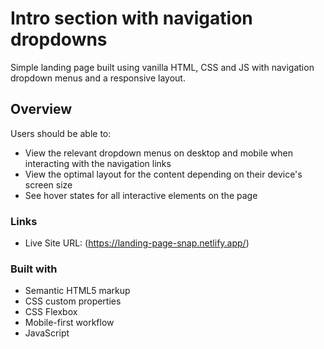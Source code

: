 # Intro section with navigation dropdowns

Simple landing page built using vanilla HTML, CSS and JS with navigation dropdown menus and a responsive layout.

## Overview

Users should be able to:

- View the relevant dropdown menus on desktop and mobile when interacting with the navigation links
- View the optimal layout for the content depending on their device's screen size
- See hover states for all interactive elements on the page

### Links

- Live Site URL: (https://landing-page-snap.netlify.app/)

### Built with

- Semantic HTML5 markup
- CSS custom properties
- CSS Flexbox
- Mobile-first workflow
- JavaScript
